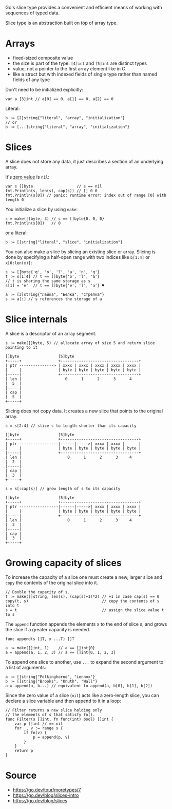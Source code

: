 Go's slice type provides a convenient and efficient means of working with sequences of typed data.

Slice type is an abstraction built on top of array type.

# Arrays

* fixed-sized composite value
* the size is part of the type: `[4]int` and `[5]int` are distinct types
* value, not a pointer to the first array element like in C
* like a struct but with indexed fields of single type rather than named fields of any type

Don't need to be initialized explicitly:

```
var a [3]int // a[0] == 0, a[1] == 0, a[2] == 0
```

Literal:

```
b := [2]string{"literal", "array", "initialization"}
// or
b := [...]string{"literal", "array", "initialization"}
```

# Slices

A slice does not store any data, it just describes a section of an underlying array.

It's [zero value](https://yourbasic.org/golang/default-zero-value/) is `nil`:

```
var s []byte                   // s == nil
fmt.Println(s, len(s), cap(s)) // [] 0 0
fmt.Println(s[0]) // panic: runtime error: index out of range [0] with length 0
```

You initialize a slice by using `make`:

```
s = make([]byte, 3) // s == []byte{0, 0, 0}
fmt.Println(s[0])   // 0
```

or a literal:

```
b := []string{"literal", "slice", "initialization"}
```

You can also make a slice by slicing an existing slice or array. Slicing is done by specifying a half-open range with two indices like `b[1:4]` or `x[0:len(x)]`:

```
s := []byte{'g', 'o', 'l', 'a', 'n', 'g'}
t := s[1:4] // t == []byte{'o', 'l', 'a'}
// t is sharing the same storage as s
s[1] = 'e'  // t == []byte{'e', 'l', 'a'} ♥

a := [3]string{"Лайка", "Белка", "Стрелка"}
s := a[:] // s references the storage of a
```

# Slice internals

A slice is a descriptor of an array segment.

```
s := make([]byte, 5) // allocate array of size 5 and return slice pointing to it

[]byte                 [5]byte                             
+-----+                +----------------------------------+
| ptr ---------------> | xxxx | xxxx | xxxx | xxxx | xxxx |
|     |                | byte | byte | byte | byte | byte |
|-----|                +----------------------------------+
| len |                   0      1      2      3      4         
|  5  |                                                    
|-----|                                                    
| cap |                                                    
|  5  |                                                    
+-----+      
```

Slicing does not copy data. It creates a new slice that points to the original array.

```
s = s[2:4] // slice s to length shorter than its capacity

[]byte                 [5]byte                             
+-----+                +----------------------------------+
| ptr -----------------|------|----->| xxxx | xxxx |      |
|     |                | byte | byte | byte | byte | byte |
|-----|                +----------------------------------+
| len |                    0      1      2      3     4       
|  2  |                                                    
|-----|                                                    
| cap |                                                    
|  3  |                                                    
+-----+      
```

```
s = s[:cap(s)] // grow length of s to its capacity

[]byte                 [5]byte                             
+-----+                +----------------------------------+
| ptr -----------------|------|----->| xxxx | xxxx | xxxx |
|     |                | byte | byte | byte | byte | byte |
|-----|                +----------------------------------+
| len |                    0      1      2      3     4       
|  3  |                                                    
|-----|                                                    
| cap |                                                    
|  3  |                                                    
+-----+      
```

# Growing capacity of slices

To increase the capacity of a slice one must create a new, larger slice and `copy` the contents of the original slice into it.

```
// Double the capacity of s.
t := make([]string, len(s), (cap(s)+1)*2) // +1 in case cap(s) == 0
copy(t, s)                                // copy the contents of s into t
s = t                                     // assign the slice value t to s
```

The `append` function appends the elements x to the end of slice s, and grows the slice if a greater capacity is needed.

```
func append(s []T, x ...T) []T
```

```
a := make([]int, 1)    // a == []int{0}
a = append(a, 1, 2, 3) // a == []int{0, 1, 2, 3} 
```

To append one slice to another, use `...` to expand the second argument to a list of arguments:

```
a := []string{"Polkinghorne", "Lennox"}
b := []string{"Brooks", "Knuth", "Wall"}
a = append(a, b...) // equivalent to append(a, b[0], b[1], b[2])
```

Since the zero value of a slice (`nil`) acts like a zero-length slice, you can declare a slice variable and then append to it in a loop:

```
// Filter returns a new slice holding only
// the elements of s that satisfy fn().
func Filter(s []int, fn func(int) bool) []int {
    var p []int // == nil
    for _, v := range s {
        if fn(v) {
            p = append(p, v)
        }
    }
    return p
}
```

# Source

* https://go.dev/tour/moretypes/7
* https://go.dev/blog/slices-intro
* https://go.dev/blog/slices
